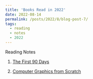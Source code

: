 ```yaml
---
title: 'Books Read in 2022'
date: 2022-08-14
permalink: /posts/2022/8/blog-post-7/
tags:
  - reading 
  - notes 
  - 2022 
---
```


Reading Notes 

1. [The First 90 Days ](https://leimingyu.github.io/files/readings/2022/the-first-90-days.pdf)

2. [Computer Graphics from Scratch](https://leimingyu.github.io/files/readings/2022/ReadingNote-ComputerGraphicsFromScratch-v1.pdf)

